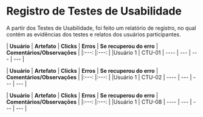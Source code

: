 # Registro de Testes de Usabilidade

A partir dos Testes de Usabilidade, foi feito um relatório de registro, no qual contém as evidências dos testes e relatos dos usuários participantes. 

| **Usuário** 	| **Artefato** 	| **Clicks** 	| **Erros**  | **Se recuperou do erro**  | **Comentários/Observações**  |
|:---:	|:---:	|
|Usuário 1 | CTU-01 | ---- | --- | --- | --- |

| **Usuário** 	| **Artefato** 	| **Clicks** 	| **Erros**  | **Se recuperou do erro**  | **Comentários/Observações**  |
|:---:	|:---:	|
|Usuário 1 | CTU-02 | ---- | --- | --- | --- |

| **Usuário** 	| **Artefato** 	| **Clicks** 	| **Erros**  | **Se recuperou do erro**  | **Comentários/Observações**  |
|:---:	|:---:	|
|Usuário 1 | CTU-08 | ---- | --- | --- | --- |
